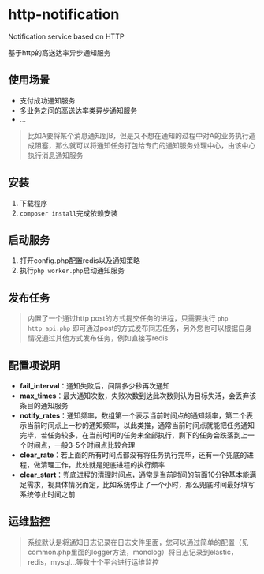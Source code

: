 # http-notification
Notification service based on HTTP

基于http的高送达率异步通知服务

## 使用场景

* 支付成功通知服务
* 多业务之间的高送达率类异步通知服务
* ...

> 比如A要将某个消息通知到B，但是又不想在通知的过程中对A的业务执行造成阻塞，那么就可以将通知任务打包给专门的通知服务处理中心，由该中心执行消息通知服务

## 安装

1. 下载程序
2. `composer install`完成依赖安装

## 启动服务
1. 打开config.php配置redis以及通知策略
2. 执行`php worker.php`启动通知服务

## 发布任务
> 内置了一个通过http post的方式提交任务的进程，只需要执行 `php http_api.php` 即可通过post的方式发布同志任务，另外您也可以根据自身情况通过其他方式发布任务，例如直接写redis

## 配置项说明

* **fail_interval**：通知失败后，间隔多少秒再次通知
* **max_times**：最大通知次数，失败次数到达此次数则认为目标失活，会丢弃该条目的通知服务
* **notify_rates**：通知频率，数组第一个表示当前时间点的通知频率，第二个表示当前时间点上一秒的通知频率，以此类推，通常当前时间点就能把任务通知完毕，若任务较多，在当前时间的任务未全部执行，剩下的任务会跌落到上一个时间点，一般3-5个时间点比较合理
* **clear_rate**：若上面的所有时间点都没有将任务执行完毕，还有一个兜底的进程，做清理工作，此处就是兜底进程的执行频率
* **clear_start**：兜底进程的清理时间点，通常是当前时间的前面10分钟基本能满足需求，视具体情况而定，比如系统停止了一个小时，那么兜底时间最好填写系统停止时间之前

## 运维监控
> 系统默认是将通知日志记录在日志文件里面，您可以通过简单的配置（见common.php里面的logger方法，monolog）将日志记录到elastic，redis，mysql...等数十个平台进行运维监控